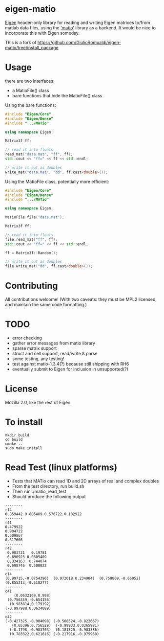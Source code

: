 # eigen-matio
[Eigen](http://http://eigen.tuxfamily.org) header-only library for reading and writing
Eigen matrices to/from matlab data files, using the ['matio'](http://sourceforge.net/projects/matio/)
library as a backend.  It would be nice to incorporate this with Eigen someday.

This is a fork of https://github.com/GiulioRomualdi/eigen-matio/tree/install_package

# Usage
there are two interfaces: 
- a MatioFile() class
- bare functions that hide the MatioFile() class

Using the bare functions:
```cpp
#include "Eigen/Core"
#include "Eigen/Dense"
#include ".../MATio"

using namespace Eigen;

Matrix3f ff;

// read it into floats
read_mat("data.mat", "ff", ff);
std::cout << "ff=" << ff << std::endl;

// write it out as doubles
write_mat("data.mat", "dd", ff.cast<double>());
```

Using the MatioFile class, potentially more efficient:
```cpp
#include "Eigen/Core"
#include "Eigen/Dense"
#include ".../MATio"

using namespace Eigen;

MatioFile file("data.mat");

Matrix3f ff;

// read it into floats
file.read_mat("ff", ff);
std::cout << "ff=" << ff << std::endl;

ff = Matrix3f::Random();

// write it out as doubles
file.write_mat("dd", ff.cast<double>());
```

# Contributing
All contributions welcome!  (With two caveats: they must be MPL2 licensed, and maintain the same code formatting.)

# TODO
- error checking
- gather error messages from matio library
- sparse matrix support
- struct and cell support, read/write & parse
- some testing, any testing!
 - test against matio-1.3.4(?) because still shipping with RH6
- eventually submit to Eigen for inclusion in unsupported(?)

# License
Mozilla 2.0, like the rest of Eigen.

# To install
```
mkdir build
cd build
cmake ..
sudo make install
```

# Read Test (linux platforms)
- Tests that MATio can read 1D and 2D arrays of real and complex doubles
- From the test directory, run build.sh
- Then run ./matio_read_test
- Should produce the following output
```
--------
r14
0.859442 0.805489 0.576722 0.182922
--------
r41
0.479922
0.904722
0.609867
0.617666
--------
r42
 0.903721   0.19781
 0.890923 0.0305409
 0.334163  0.744074
 0.698746  0.500022
--------
c14
(0.99715,-0.0754396)  (0.972018,0.234904)  (0.750809,-0.66052) (0.855213,-0.518277)
--------
c41
	(0.0632169,0.998)
 (0.756359,-0.654156)
  (0.983814,0.179192)
(-0.997988,0.0634089)
--------
c42
(-0.427325,-0.904098) (-0.568524,-0.822667)
   (0.65396,0.756529)  (-0.99933,0.0365981)
  (-0.1798,-0.983703)  (0.181525,-0.983386)
  (0.783322,0.621616) (-0.217916,-0.975968)
```
